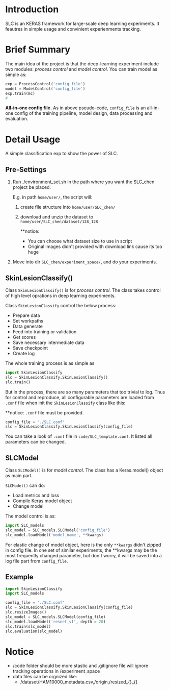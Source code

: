 # Introduction

SLC is an KERAS framework for large-scale deep learning experiments. It feautres in simple usage and convinient experienments tracking.

# Brief Summary

The main idea of the project is that the deep-learning experiment include two modules:  _process control_ and _model control_. You can train model as simple as:

```python
exp = ProcessControl('config_file')
model = ModelControl('config_file')
exp.train(mc)
# 
```

**All-in-one config file.** As in above pseudo-code, `config_file` is an all-in-one config of the training pipeline, model design, data processing and evaluation.

# Detail Usage

A simple classification exp to show the power of SLC.

## Pre-Settings

1. Run ./environment_set.sh in the path where you want the SLC_chen project be placed.

    E.g. in path `home/user/`, the script will:
    
    1. create file structure into `home/user/SLC_chen/`
    2. download and unzip the dataset to `home/user/SLC_chen/dataset/128_128`

       **notice: 
        - You can choose what dataset size to use in script
        - Original images didn't provided with download link cause its too huge

2. Move into dir `SLC_chen/experiment_space/`, and do your experiments.

## SkinLesionClassify()

Class `SkinLesionClassify()` is for _process control_. The class takes control of high level oprations in deep learning experiments.

Class `SkinLesionClassify` control the below process:

- Prepare data
- Set workpaths
- Data generate
- Feed into training or validation
- Get scores
- Save necessary intermediate data
- Save checkpoint
- Create log

The whole training process is as simple as

```python
import SkinLesionClassify
slc = SkinLesionClassify.SkinLesionClassify()
slc.train()
```

But in the process, there are so many parameters that too trivial to log. Thus for control and reproduce, all configurable parameters are loaded from `.conf` file when init the `SkinLesionClassify` class like this:

**notice: `.conf` file must be provided.

```python
config_file = "./SLC.conf"
slc = SkinLesionClassify.SkinLesionClassify(config_file)
```

You can take a look of `.conf` file in `code/SLC_template.conf`. It listed all parameters can be changed.

## SLCModel

Class `SLCModel()` is for _model control_. The class has a Keras.model() object as main part.

`SLCModel()` can do:
- Load metrics and loss
- Compile Keras model object
- Change model

The model control is as:

```python
import SLC_models
slc_model = SLC_models.SLCModel('config_file')
slc_model.loadModel('model_name', **kwargs)
```

For elastic change of model object, here is the only `**kwargs` didn't zipped in config file. In one set of similar experiments, the **kwargs may be the most frequently changed parameter, but don't worry, it will be saved into a log file part from `config_file`.

## Example

```python
import SkinLesionClassify
import SLC_models

config_file = "./SLC.conf"
slc = SkinLesionClassify.SkinLesionClassify(config_file)
slc.resizeImages()
slc_model = SLC_models.SLCModel(config_file)
slc_model.loadModel('resnet_v1', depth = 20)
slc.train(slc_model)
slc.evaluation(slc_model)
```

# Notice

- /code folder should be more stastic and .gitignore file will ignore tracking operations in /experiment_space
- data files can be orgnized like:
    - /dataset/HAM10000_metadata.csv,/origin,/resized_{}_{}
